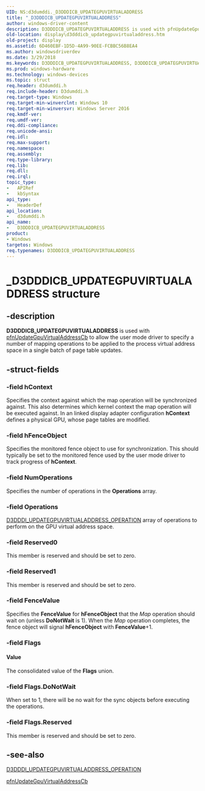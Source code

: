 ```yaml
---
UID: NS:d3dumddi._D3DDDICB_UPDATEGPUVIRTUALADDRESS
title: "_D3DDDICB_UPDATEGPUVIRTUALADDRESS"
author: windows-driver-content
description: D3DDDICB_UPDATEGPUVIRTUALADDRESS is used with pfnUpdateGpuVirtualAddressCb to allow the user mode driver to specify a number of mapping operations to be applied to the process virtual address space in a single batch of page table updates.
old-location: display\d3dddicb_updategpuvirtualaddress.htm
old-project: display
ms.assetid: 6D460EBF-1D5D-4A99-90EE-FCBBC56B8EA4
ms.author: windowsdriverdev
ms.date: 3/29/2018
ms.keywords: D3DDDICB_UPDATEGPUVIRTUALADDRESS, D3DDDICB_UPDATEGPUVIRTUALADDRESS structure [Display Devices], _D3DDDICB_UPDATEGPUVIRTUALADDRESS, d3dumddi/D3DDDICB_UPDATEGPUVIRTUALADDRESS, display.d3dddicb_updategpuvirtualaddress
ms.prod: windows-hardware
ms.technology: windows-devices
ms.topic: struct
req.header: d3dumddi.h
req.include-header: D3dumddi.h
req.target-type: Windows
req.target-min-winverclnt: Windows 10
req.target-min-winversvr: Windows Server 2016
req.kmdf-ver: 
req.umdf-ver: 
req.ddi-compliance: 
req.unicode-ansi: 
req.idl: 
req.max-support: 
req.namespace: 
req.assembly: 
req.type-library: 
req.lib: 
req.dll: 
req.irql: 
topic_type:
-	APIRef
-	kbSyntax
api_type:
-	HeaderDef
api_location:
-	d3dumddi.h
api_name:
-	D3DDDICB_UPDATEGPUVIRTUALADDRESS
product:
- Windows
targetos: Windows
req.typenames: D3DDDICB_UPDATEGPUVIRTUALADDRESS
---
```


# _D3DDDICB_UPDATEGPUVIRTUALADDRESS structure


## -description


<b>D3DDDICB_UPDATEGPUVIRTUALADDRESS</b> is used with <a href="https://msdn.microsoft.com/99D075A0-4483-47D1-BA24-80C45BFF407A">pfnUpdateGpuVirtualAddressCb</a> to allow the user mode driver to specify a number of mapping operations to be applied to the process virtual address space in a single batch of page table updates. 



## -struct-fields




### -field hContext

Specifies the context against which the map operation will be synchronized against. This also determines which kernel context the map operation will be executed against. In an linked display adapter configuration <b>hContext</b> defines a physical GPU, whose page tables are modified.


### -field hFenceObject

Specifies the monitored fence object to use for synchronization. This should typically be set to the monitored fence used by the user mode driver to track progress of <b>hContext</b>. 


### -field NumOperations

Specifies the number of operations in the <b>Operations</b> array. 


### -field Operations


<a href="https://msdn.microsoft.com/library/windows/hardware/dn906329">D3DDDI_UPDATEGPUVIRTUALADDRESS_OPERATION</a> array of operations to perform on the GPU virtual address space.


### -field Reserved0

This member is reserved and should be set to zero.


### -field Reserved1

This member is reserved and should be set to zero.


### -field FenceValue

Specifies the <b>FenceValue</b> for <b>hFenceObject</b> that the <i>Map</i> operation should wait on (unless <b>DoNotWait</b> is 1). When the <i>Map</i> operation completes, the fence object will signal <b>hFenceObject</b> with <b>FenceValue</b>+1.


### -field Flags



#### Value

The consolidated value of the <b>Flags</b> union.


### -field Flags.DoNotWait

When set to 1, there will be no wait for the sync objects before executing the operations.


### -field Flags.Reserved

This member is reserved and should be set to zero.


## -see-also




<a href="https://msdn.microsoft.com/library/windows/hardware/dn906329">D3DDDI_UPDATEGPUVIRTUALADDRESS_OPERATION</a>



<a href="https://msdn.microsoft.com/99D075A0-4483-47D1-BA24-80C45BFF407A">pfnUpdateGpuVirtualAddressCb</a>
 

 


